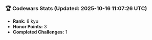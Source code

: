### 🏆 Codewars Stats (Updated: 2025-10-16 11:07:26 UTC)

- **Rank:** 8 kyu
- **Honor Points:** 3
- **Completed Challenges:** 1
